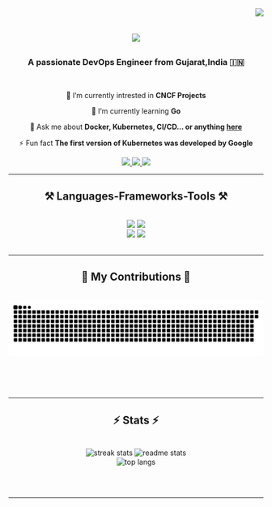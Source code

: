 <img align="right" src="https://visitor-badge.laobi.icu/badge?page_id=Hardik19102003.Hardik19102003" />

<h1 align="center">
    <img src="https://readme-typing-svg.herokuapp.com/?font=Righteous&size=35&center=true&vCenter=true&width=500&height=70&duration=4000&lines=Hi+There!+👋;+I'm+Hardik+Patel!;" />
</h1>

<h3 align="center">A passionate DevOps Engineer from Gujarat,India 🇮🇳</h3>

<br/>

<div align="center">
 
 🔭 I’m currently intrested in **CNCF Projects**
 
 🌱 I’m currently learning **Go**

💬 Ask me about **Docker, Kubernetes, CI/CD... or anything [here](https://github.com/Hardik19102003/Hardik19102003/issues)**

⚡ Fun fact **The first version of Kubernetes was developed by Google**

 </div>
 
<div align="center"> 
  <a href="mailto:202103032@daiict.ac.in">
    <img src="https://img.shields.io/badge/Gmail-333333?style=for-the-badge&logo=gmail&logoColor=red" />
  </a>
  <a href="https://linkedin.com/in/hardikpatel-19102003" target="_blank">
    <img src="https://img.shields.io/badge/LinkedIn-0077B5?style=for-the-badge&logo=linkedin&logoColor=white" target="_blank" />
  </a>
  <a href="https://github.com/Hardik19102003?tab=overview&from=2024-11-01&to=2024-11-30" target="_blank">
     <img src="https://img.shields.io/badge/Portfolio-FF5722?style=for-the-badge&logo=todoist&logoColor=white" target="_blank" /> <!-- sqlite, safari, google-chrome are other good icon options -->
  </a>
</div>

 <hr/>
 
<h2 align="center">⚒️ Languages-Frameworks-Tools ⚒️</h2>
<br/>
<div align="center">
    <img src="https://skillicons.dev/icons?i=bootstrap,html,css,javascript,vscode,figma" />
    <img src="https://skillicons.dev/icons?i=python,java,c,cpp,go,mysql" /><br>
</div>

<div align="center">
    <img src="https://skillicons.dev/icons?i=docker,kubernetes,aws,jenkins,terraform,git,github,linux" />
    <img src="https://skillicons.dev/icons?i=ansible,gitlab,azure,prometheus,grafana" /><br>
</div>

<br/>
<hr/>

<div align="center">
  <h2>🐍 My Contributions 🐍</h2>
  <br>
  <img alt="snake eating my contributions" src="https://raw.githubusercontent.com/Hardik19102003/Hardik19102003/output/github-contribution-grid-snake.svg" />
  
  <br/><br/><br/>
</div>

<hr/>

<h2 align="center">⚡ Stats ⚡</h2>
<br>
<div align=center>
  <img width=390 src="https://github-readme-streak-stats-salesp07.vercel.app/?user=Hardik19102003&count_private=true&theme=react&border_radius=10" alt="streak stats"/>
  <img width=390 src="https://github-readme-stats-salesp07.vercel.app/api?username=Hardik19102003&count_private=true&show_icons=true&theme=react&rank_icon=github&border_radius=10" alt="readme stats" />
  <br/>
  <img width=325 align="center" src="https://github-readme-stats-salesp07.vercel.app/api/top-langs/?username=Hardik19102003&hide=HTML&langs_count=8&layout=compact&theme=react&border_radius=10&size_weight=0.5&count_weight=0.5&exclude_repo=github-readme-stats" alt="top langs" />
</div>

<br/><br/>

<hr/>

<br/>


<br/>
